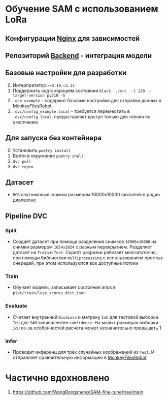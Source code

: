 # Обучение SAM c использованием LoRa

## Конфигурации [Nginx](https://git.pepemoss.com/config/all/-/tree/master/nginx/main?ref_type=heads) для зависимостей

## Репозиторий [Backend](https://git.pepemoss.com/universitat/ml/sam_train_backend.git) - интеграция модели 

## Базовые настройки для разработки

0. Интерпретатор `>=3.10,<3.13`
1. Поддержать код в хорошем состоянии `black  ./src  -l 120 --target-version py310 -S`
2. `.env_example` - содержит базовые настройки для отправки данных в [MonkeyFilesRobot](https://t.me/MonkeyFilesRobot)
3. `.dvc/config_example.local` - требуется переместить в `.dvc/config.local`, предоставляет доступ только для чтения по умолчанию

## Для запуска без контейнера

0. Установить `poetry install`
1. Войти в окружение `poetry shell`
2. `dvc pull`
3. `dvc repro`

## Датасет

- `RGB` спутниковые снимки размером 10000x10000 пикселей в радио диапазоне

## Pipeline DVC

### Split

- Создаёт датасет при помощи разделения снимков `10000x10000` на снимки размером `1024x1024` с разным перекрытием. Разделяет датасет на `Train` и `Test`. Скрипт разрезки работает многопоточно, при помощи библиотеки `multiprocessing` с использованием простых очередей, при этом используются все доступные потоки

### Train

- Обучает модель, записывает состояния эпох в `plot/train/loss_scores_dict.json`

### Evaluate

- Считает внутренний `DiceLoss` и метрику `IoU` для тестовой выборки. `IoU` для `SAM` эквивалентен `confidence`. На малых размерах выборки `IoU` из-за особенностей расчёта может незначительно превышать 1

### Infer

- Проводит инференц для трёх случайных изображений из `Test`. И отправляет сравнительную информацию в [MonkeyFilesRobot](https://t.me/MonkeyFilesRobot)

# Частично вдохновлено

1. https://github.com/WangRongsheng/SAM-fine-tune/tree/main
